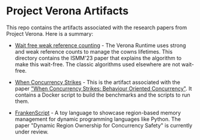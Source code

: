 # Project Verona Artifacts

This repo contains the artifacts associated with the research papers from Project Verona. Here is a summary:

* [Wait free weak reference counting](./WFWeakRC/README.md) - The Verona Runtime uses strong and weak reference counts to manage the cowns lifetimes.  This directory contains the ISMM'23 paper that explains the algorithm to make this wait-free.  The classic algorithms used elsewhere are not wait-free.

* [When Concurrency Strikes](./WhenConcurrencyStrikes/README.md) - This is the artifact associated with the paper ["When Concurrency Strikes: Behaviour Oriented Concurrency"](https://doi.org/10.1145/3622852). It contains a Docker script to build the benchmarks and the scripts to run them.

* [FrankenScript](./frankenscript/README.md) - A toy language to showcase region-based memory management for dynamic programming languages like Python. The paper "Dynamic Region Ownership for Concurrency Safety" is currently under review.
